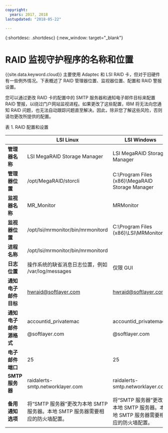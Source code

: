 ```yaml
---
copyright:
  years: 2017, 2018
lastupdated: "2018-05-22"

---
```


{:shortdesc: .shortdesc}
{:new_window: target="_blank"}

# RAID 监视守护程序的名称和位置
{{site.data.keyword.cloud}} 主要使用 Adaptec 和 LSI RAID 卡，但对于旧硬件有一些例外情况。下表概述了 RAID 管理器位置、监视器位置、配置和 RAID 警报设置。

您可以通过更改 RAID 卡的配置中的 SMTP 服务器和通知电子邮件目标来配置 RAID 警报，以绕过门户网站监视进程。如果更改了这些配置，IBM 将无法向您通知 RAID 问题，也无法自动跟踪问题直至解决。因此，除非您了解这些风险，否则请勿更改所提供的配置。

<caption>表 1. RAID 配置和设置</caption>

||LSI Linux|LSI Windows|Adaptec Linux|Adaptec Windows|
|---|---|---|---|---|
|**管理器名称**|LSI MegaRAID Storage Manager|LSI MegaRAID Storage Manager|Adaptec Storage Manager|Adaptec Storage Manager|
|**管理器位置**|/opt/MegaRAID/storcli|C:\Program Files (x86)\MegaRAID Storage Manager|/usr/StorMan|C:\Program Files\Adaptec\Adaptec Storage Manager|
|**监视器名称**|MR_Monitor|MRMonitor|Adaptec Event Manager|Adaptec Event Manager|
|**监视器位置**|/opt/lsi/mrmonitor/bin/mrmonitord|C:\Program Files (x86)\LSI\MRMonitor|/usr/StorMan|C:\Program Files\Adaptec\Adaptec Storage Manager|
|**进程名称**|/opt/lsi/mrmonitor/bin/mrmonitord|||||
|**日志位置**|操作系统的缺省消息日志位置，例如 /var/log/messages|仅限 GUI|/usr/StorMan/RaidEvtA.log|仅限 GUI|
|**通知电子邮件目标**|[hwraid@softlayer.com](mailto:hwraid@softlayer.com)|[hwraid@softlayer.com](mailto:hwraid@softlayer.com)|[hwraid@softlayer.com](mailto:hwraid@softlayer.com)|[hwraid@softlayer.com](mailto:hwraid@softlayer.com)|
|**通知电子邮件源格式**|accountid_privatemac<br /><br />@softlayer.com|accountid_privatemac<br /><br />@softlayer.com|accountid_privatemac<br /><br />@softlayer.com|accountid_privatemac<br /><br />@softlayer.com|
|**电子邮件端口**|25|25|25|25|
|**SMTP 服务器**|raidalerts-smtp.networklayer.com|raidalerts-smtp.networklayer.com|raidalerts-smtp.networklayer.com|raidalerts-smtp.networklayer.com|
|**备用通知选项**|将“SMTP 服务器”更改为本地 SMTP 服务器。本地 SMTP 服务器需要相应的防火墙配置。|将“SMTP 服务器”更改为本地 SMTP 服务器。本地 SMTP 服务器需要相应的防火墙配置。|将“SMTP 服务器”更改为本地 SMTP 服务器。本地 SMTP 服务器需要相应的防火墙配置。|将“SMTP 服务器”更改为本地 SMTP 服务器。本地 SMTP 服务器需要相应的防火墙配置。|
